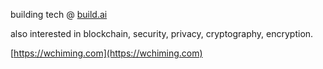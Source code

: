 building tech @ [build.ai](https://build.ai)
 
 
 
 
 
also interested in blockchain, security, privacy, cryptography, encryption.

[https://wchiming.com](https://wchiming.com)

